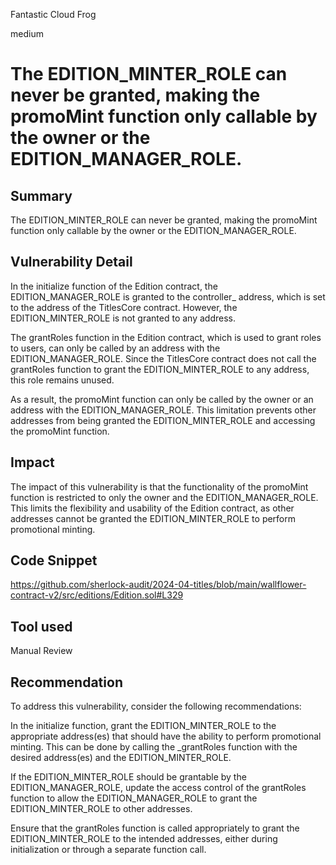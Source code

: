 Fantastic Cloud Frog

medium

# The EDITION_MINTER_ROLE can never be granted, making the promoMint function only callable by the owner or the EDITION_MANAGER_ROLE.

## Summary
The EDITION_MINTER_ROLE can never be granted, making the promoMint function only callable by the owner or the EDITION_MANAGER_ROLE.

## Vulnerability Detail
In the initialize function of the Edition contract, the EDITION_MANAGER_ROLE is granted to the controller_ address, which is set to the address of the TitlesCore contract. However, the EDITION_MINTER_ROLE is not granted to any address. 

The grantRoles function in the Edition contract, which is used to grant roles to users, can only be called by an address with the EDITION_MANAGER_ROLE. Since the TitlesCore contract does not call the grantRoles function to grant the EDITION_MINTER_ROLE to any address, this role remains unused.

As a result, the promoMint function can only be called by the owner or an address with the EDITION_MANAGER_ROLE. This limitation prevents other addresses from being granted the EDITION_MINTER_ROLE and accessing the promoMint function.

## Impact
The impact of this vulnerability is that the functionality of the promoMint function is restricted to only the owner and the EDITION_MANAGER_ROLE. This limits the flexibility and usability of the Edition contract, as other addresses cannot be granted the EDITION_MINTER_ROLE to perform promotional minting.

## Code Snippet
https://github.com/sherlock-audit/2024-04-titles/blob/main/wallflower-contract-v2/src/editions/Edition.sol#L329

## Tool used

Manual Review

## Recommendation

To address this vulnerability, consider the following recommendations:

In the initialize function, grant the EDITION_MINTER_ROLE to the appropriate address(es) that should have the ability to perform promotional minting. This can be done by calling the _grantRoles function with the desired address(es) and the EDITION_MINTER_ROLE.

If the EDITION_MINTER_ROLE should be grantable by the EDITION_MANAGER_ROLE, update the access control of the grantRoles function to allow the EDITION_MANAGER_ROLE to grant the EDITION_MINTER_ROLE to other addresses.

Ensure that the grantRoles function is called appropriately to grant the EDITION_MINTER_ROLE to the intended addresses, either during initialization or through a separate function call.